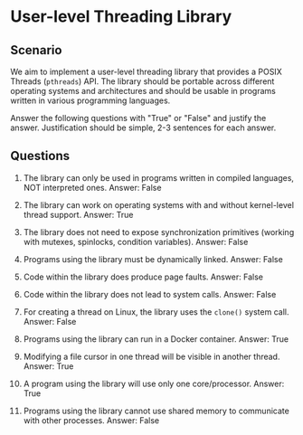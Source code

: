 # User-level Threading Library

## Scenario

We aim to implement a user-level threading library that provides a POSIX Threads (`pthreads`) API.
The library should be portable across different operating systems and architectures and should be usable in programs written in various programming languages.

Answer the following questions with "True" or "False" and justify the answer.
Justification should be simple, 2-3 sentences for each answer.

## Questions

1. The library can only be used in programs written in compiled languages, NOT interpreted ones.
Answer: False

1. The library can work on operating systems with and without kernel-level thread support.
Answer: True

1. The library does not need to expose synchronization primitives (working with mutexes, spinlocks, condition variables).
Answer: False

1. Programs using the library must be dynamically linked.
Answer: False

1. Code within the library does produce page faults.
Answer: False

1. Code within the library does not lead to system calls.
Answer: False

1. For creating a thread on Linux, the library uses the `clone()` system call.
Answer: False

1. Programs using the library can run in a Docker container.
Answer: True

1. Modifying a file cursor in one thread will be visible in another thread.
Answer: True

1. A program using the library will use only one core/processor.
Answer: True

1. Programs using the library cannot use shared memory to communicate with other processes.
Answer: False
